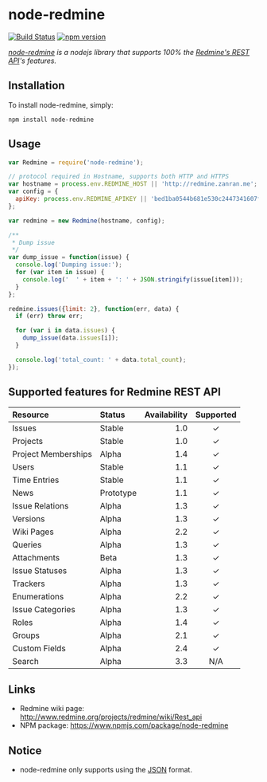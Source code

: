 node-redmine
============

[![Build Status](https://travis-ci.org/zanran/node-redmine.svg?branch=master)](https://travis-ci.org/zanran/node-redmine)
[![npm version](https://img.shields.io/npm/v/node-redmine.svg?style=flat)](https://www.npmjs.com/package/node-redmine)

*[node-redmine](https://github.com/zanran/node-redmine) is a nodejs library that supports 100% the [Redmine's REST API](http://www.redmine.org/projects/redmine/wiki/Rest_api)'s features.*

## Installation

To install node-redmine, simply:

```shell
npm install node-redmine
```

## Usage

```js
var Redmine = require('node-redmine');

// protocol required in Hostname, supports both HTTP and HTTPS
var hostname = process.env.REDMINE_HOST || 'http://redmine.zanran.me';
var config = {
  apiKey: process.env.REDMINE_APIKEY || 'bed1ba0544b681e530c2447341607f423c9c8781'
};

var redmine = new Redmine(hostname, config);

/**
 * Dump issue
 */
var dump_issue = function(issue) {
  console.log('Dumping issue:');
  for (var item in issue) {
    console.log('  ' + item + ': ' + JSON.stringify(issue[item]));
  }
};

redmine.issues({limit: 2}, function(err, data) {
  if (err) throw err;

  for (var i in data.issues) {
    dump_issue(data.issues[i]);
  }

  console.log('total_count: ' + data.total_count);
});
```

## Supported features for Redmine REST API

| Resource            | Status    | Availability | Supported |
|:--------------------|:----------|-------------:|:---------:|
| Issues              | Stable    |          1.0 |     ✓     |
| Projects            | Stable    |          1.0 |     ✓     |
| Project Memberships | Alpha     |          1.4 |     ✓     |
| Users               | Stable    |          1.1 |     ✓     |
| Time Entries        | Stable    |          1.1 |     ✓     |
| News                | Prototype |          1.1 |     ✓     |
| Issue Relations     | Alpha     |          1.3 |     ✓     |
| Versions            | Alpha     |          1.3 |     ✓     |
| Wiki Pages          | Alpha     |          2.2 |     ✓     |
| Queries             | Alpha     |          1.3 |     ✓     |
| Attachments         | Beta      |          1.3 |     ✓     |
| Issue Statuses      | Alpha     |          1.3 |     ✓     |
| Trackers            | Alpha     |          1.3 |     ✓     |
| Enumerations        | Alpha     |          2.2 |     ✓     |
| Issue Categories    | Alpha     |          1.3 |     ✓     |
| Roles               | Alpha     |          1.4 |     ✓     |
| Groups              | Alpha     |          2.1 |     ✓     |
| Custom Fields       | Alpha     |          2.4 |     ✓     |
| Search              | Alpha     |          3.3 |    N/A    |

## Links

* Redmine wiki page: http://www.redmine.org/projects/redmine/wiki/Rest_api
* NPM package: https://www.npmjs.com/package/node-redmine


## Notice
+ node-redmine only supports using the [JSON](http://en.wikipedia.org/wiki/JSON) format.
